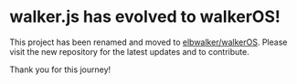 # walker.js has evolved to walkerOS!

This project has been renamed and moved to [elbwalker/walkerOS](https://github.com/elbwalker/walkerOS). Please visit the new repository for the latest updates and to contribute.

Thank you for this journey!
